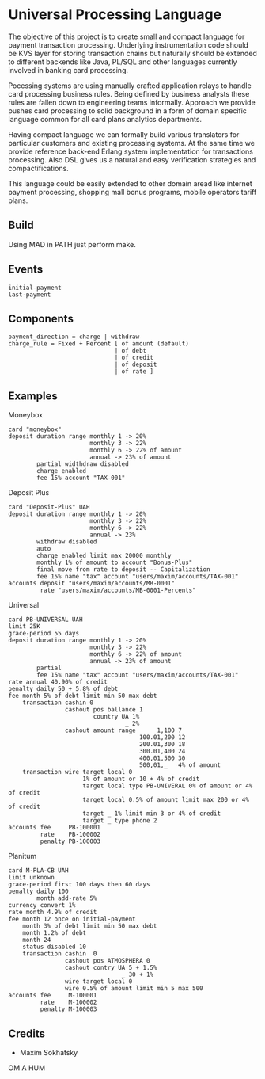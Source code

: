 Universal Processing Language
=============================

The objective of this project is to create small and compact
language for payment transaction processing. Underlying instrumentation
code should be KVS layer for storing transaction chains but
naturally should be extended to different backends like Java,
PL/SQL and other languages currently involved in banking card processing.

Pocessing systems are using manually crafted application
relays to handle card processing business rules. Being defined by business
analysts these rules are fallen down to engineering teams informally.
Approach we provide pushes card processing to solid background in a form
of domain specific language common for all card plans analytics departments.

Having compact language we can formally build various translators
for particular customers and existing processing systems. At the same time
we provide reference back-end Erlang system implementation
for transactions processing. Also DSL gives us a natural and easy
verification strategies and compactifications.

This language could be easily extended to other domain aread like
internet payment processing, shopping mall bonus programs, mobile
operators tariff plans.

Build
-----

Using MAD in PATH just perform make.

Events
------

```
initial-payment
last-payment
```

Components
----------

```
payment_direction = charge | withdraw
charge_rule = Fixed + Percent [ of amount (default)
                              | of debt 
                              | of credit 
                              | of deposit 
                              | of rate ]
```

Examples
--------

Moneybox

```
card "moneybox"
deposit duration range monthly 1 -> 20%
                       monthly 3 -> 22%
                       monthly 6 -> 22% of amount
                       annual -> 23% of amount
        partial widthdraw disabled
        charge enabled
        fee 15% account "TAX-001"
```

Deposit Plus

```
card "Deposit-Plus" UAH
deposit duration range monthly 1 -> 20%
                       monthly 3 -> 22%
                       monthly 6 -> 22%
                       annual -> 23%
        withdraw disabled
        auto
        charge enabled limit max 20000 monthly
        monthly 1% of amount to account "Bonus-Plus"
        final move from rate to deposit -- Capitalization
        fee 15% name "tax" account "users/maxim/accounts/TAX-001"
accounts deposit "users/maxim/accounts/MB-0001"
         rate "users/maxim/accounts/MB-0001-Percents"
```

Universal
```
card PB-UNIVERSAL UAH
limit 25K
grace-period 55 days
deposit duration range monthly 1 -> 20%
                       monthly 3 -> 22%
                       monthly 6 -> 22% of amount
                       annual -> 23% of amount
        partial 
        fee 15% name "tax" account "users/maxim/accounts/TAX-001"
rate annual 40.90% of credit
penalty daily 50 + 5.8% of debt
fee month 5% of debt limit min 50 max debt
    transaction cashin 0
                cashout pos ballance 1
                        country UA 1%
                                 _ 2%
                cashout amount range      1,100 7
                                     100.01,200 12
                                     200.01,300 18
                                     300.01,400 24
                                     400,01,500 30
                                     500,01,_   4% of amount
    transaction wire target local 0
                     1% of amount or 10 + 4% of credit
                     target local type PB-UNIVERAL 0% of amount or 4% of credit
                     target local 0.5% of amount limit max 200 or 4% of credit
                     target _ 1% limit min 3 or 4% of credit
                     target _ type phone 2
accounts fee     PB-100001
         rate    PB-100002
         penalty PB-100003
```

Planitum

```
card M-PLA-CB UAH
limit unknown
grace-period first 100 days then 60 days
penalty daily 100
        month add-rate 5%
currency convert 1%
rate month 4.9% of credit
fee month 12 once on initial-payment
    month 3% of debt limit min 50 max debt
    month 1.2% of debt
    month 24
    status disabled 10
    transaction cashin  0
                cashout pos ATMOSPHERA 0
                cashout contry UA 5 + 1.5%
                                _ 30 + 1%
                wire target local 0
                wire 0.5% of amount limit min 5 max 500
accounts fee     M-100001
         rate    M-100002
         penalty M-100003
```

Credits
-------

* Maxim Sokhatsky

OM A HUM
